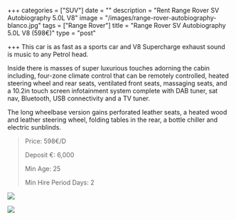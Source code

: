 +++
categories = ["SUV"]
date = ""
description = "Rent Range Rover SV Autobiography 5.0L V8"
image = "/images/range-rover-autobiography-blanco.jpg"
tags = ["Range Rover"]
title = "Range Rover SV Autobiography 5.0L V8 (598€)"
type = "post"

+++
This car is as fast as a sports car and V8 Supercharge exhaust sound is music to any Petrol head.

Inside there is masses of super luxurious touches adorning the cabin including, four-zone climate control that can be remotely controlled, heated steering wheel and rear seats, ventilated front seats, massaging seats, and a 10.2in touch screen infotainment system complete with DAB tuner, sat nav, Bluetooth, USB connectivity and a TV tuner.

The long wheelbase version gains perforated leather seats, a heated wood and leather steering wheel, folding tables in the rear, a bottle chiller and electric sunblinds.

> Price: 598€/D
>
> Deposit €: 6,000
>
> Min Age: 25
>
> Min Hire Period Days: 2

![](/images/range-rover-autobiography.jpg)

[![](/images/boton.png)](https://supercarmarbella.com/contact/ "Book")